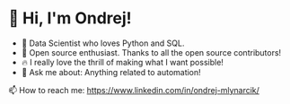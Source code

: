 # 👋 Hi, I'm Ondrej!


* 🎨 Data Scientist who loves Python and SQL.
* 🎁 Open source enthusiast. Thanks to all the open source contributors!
* 🔥 I really love the thrill of making what I want possible!
* 💬 Ask me about:  Anything related to automation!

📫 How to reach me: https://www.linkedin.com/in/ondrej-mlynarcik/
